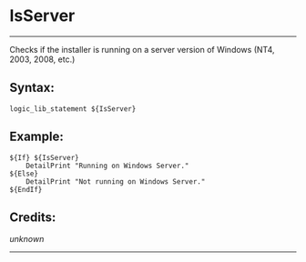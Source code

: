 # IsServer

---

Checks if the installer is running on a server version of Windows (NT4, 2003, 2008, etc.)

## Syntax:

	logic_lib_statement ${IsServer}

## Example:

	${If} ${IsServer}
		DetailPrint "Running on Windows Server."
	${Else}
		DetailPrint "Not running on Windows Server."
	${EndIf}

## Credits:

*unknown*

---
